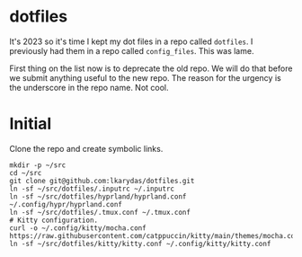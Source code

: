 # dotfiles

It's 2023 so it's time I kept my dot files in a repo called `dotfiles`. I previously had them in a repo called `config_files`. This was lame.

First thing on the list now is to deprecate the old repo. We will do that before we submit anything useful to the new repo. The reason for the urgency is the underscore in the repo name. Not cool.


# Initial

Clone the repo and create symbolic links.

```shell
mkdir -p ~/src
cd ~/src
git clone git@github.com:lkarydas/dotfiles.git
ln -sf ~/src/dotfiles/.inputrc ~/.inputrc
ln -sf ~/src/dotfiles/hyprland/hyprland.conf ~/.config/hypr/hyprland.conf
ln -sf ~/src/dotfiles/.tmux.conf ~/.tmux.conf
# Kitty configuration.
curl -o ~/.config/kitty/mocha.conf https://raw.githubusercontent.com/catppuccin/kitty/main/themes/mocha.conf
ln -sf ~/src/dotfiles/kitty/kitty.conf ~/.config/kitty/kitty.conf
